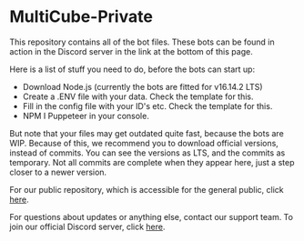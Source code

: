 # MultiCube-Private

This repository contains all of the bot files. These bots can be found in action in the Discord server in the link at the bottom of this page.

Here is a list of stuff you need to do, before the bots can start up:
- Download Node.js (currently the bots are fitted for v16.14.2 LTS)
- Create a .ENV file with your data. Check the template for this.
- Fill in the config file with your ID's etc. Check the template for this.
- NPM I Puppeteer in your console.

But note that your files may get outdated quite fast, because the bots are WIP. Because of this, we recommend you to download official versions, instead of commits. You can see the versions as LTS, and the commits as temporary. Not all commits are complete when they appear here, just a step closer to a newer version.

For our public repository, which is accessible for the general public, click [here](https://github.com/PuffinKwadraat/MultiCube-Public).

For questions about updates or anything else, contact our support team.
To join our official Discord server, click [here](https://discord.gg/VSE75WkgFM).
